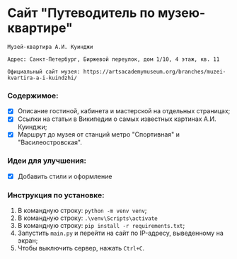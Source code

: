 <!-- <h1>Заголовок</h1> -->
# Сайт "Путеводитель по музею-квартире"

`Музей-квартира А.И. Куинджи`

`Адрес: Санкт-Петербург, Биржевой переулок, дом 1/10, 4 этаж, кв. 11`

`Официальный сайт музея: https://artsacademymuseum.org/branches/muzei-kvartira-a-i-kuindzhi/`

### Содержимое:

- [x] Описание гостиной, кабинета и мастерской на отдельных страницах;
- [x] Ссылки на статьи в Википедии о самых известных картинах А.И. Куинджи;
- [x] Маршрут до музея от станций метро "Спортивная" и "Василеостровская".
  
### Идеи для улучшения:
- [x] Добавить стили и оформление

### Инструкция по установке:
1) В командную строку: `python -m venv venv`;
2) В командную строку: `.\venv\Scripts\activate`
3) В командную строку: `pip install -r requirements.txt`;
4) Запустить `main.py` и перейти на сайт по IP-адресу, выведенному на экран;
5) Чтобы выключить сервер, нажать `Ctrl+C`.
